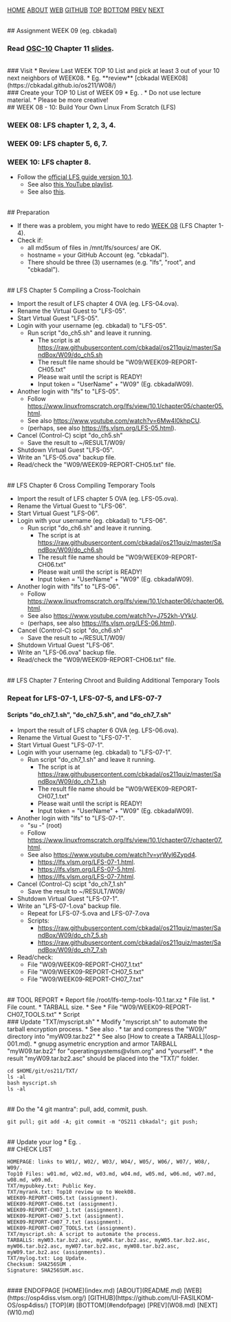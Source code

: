 ---
---

[HOME](index.md)
[ABOUT](README.md)
[WEB](https://osp4diss.vlsm.org/)
[GITHUB](https://github.com/UI-FASILKOM-OS/osp4diss/)
[TOP](#)
[BOTTOM](#endofpage)
[PREV](W08.md)
[NEXT](W10.md)

<br>
## Assignment WEEK 09 (eg. cbkadal) 

### Read [OSC-10](https://www.os-book.com/OS10/) Chapter 11 [slides](https://www.os-book.com/OS10/slide-dir/).

<br>
### Visit <https://os.vlsm.org/GitHubPages/>
* Review Last WEEK TOP 10 List and pick at least 3 out of your 10 next neighbors of WEEK08.
* Eg. **review** [cbkadal WEEK08](https://cbkadal.github.io/os211/W08/)

<br>
### Create your TOP 10 List of WEEK 09
* Eg. <https://cbkadal.github.io/os211/W09/>.
* Do not use lecture material.
* Please be more creative!

<br>
## WEEK 08 - 10: Build Your Own Linux From Scratch (LFS)

### WEEK 08: LFS chapter 1, 2, 3, 4.

### WEEK 09: LFS chapter 5, 6, 7.

### WEEK 10: LFS chapter 8.

* Follow the [official LFS guide version 10.1](https://www.linuxfromscratch.org/lfs/view/10.1/).
  * See also [this YouTube playlist](https://www.youtube.com/playlist?list=PLyc5xVO2uDsAlIkKBIGauDQ6LejoQovyL).
  * See also [this](https://lfs.vlsm.org/).

<br>
## Preparation

* If there was a problem, you might have to redo [WEEK 08](W08.md) (LFS Chapter 1-4).
* Check if:
  * all md5sum of files in /mnt/lfs/sources/ are OK.
  * hostname = your GitHub Account (eg. "cbkadal").
  * There should be three (3) usernames (e.g. "lfs", "root", and "cbkadal").

<br>
## LFS Chapter 5 Compiling a Cross-Toolchain

* Import the result of LFS chapter 4 OVA (eg. LFS-04.ova).
* Rename the Virtual Guest to "LFS-05".
* Start Virtual Guest "LFS-05".
* Login with your username (eg. cbkadal) to "LFS-05".
  * Run script "do_ch5.sh" and leave it running.
    * The script is at <https://raw.githubusercontent.com/cbkadal/os211quiz/master/SandBox/W09/do_ch5.sh>
    * The result file name should be "W09/WEEK09-REPORT-CH05.txt"
    * Please wait until the script is READY!
    * Input token = "UserName" + "W09" (Eg. cbkadalW09).
* Another login with "lfs" to "LFS-05".
  * Follow <https://www.linuxfromscratch.org/lfs/view/10.1/chapter05/chapter05.html>.
  * See also <https://www.youtube.com/watch?v=6Mw4l0khpCU>.
  * (perhaps, see also <https://lfs.vlsm.org/LFS-05.html>).
* Cancel (Control-C) scipt "do_ch5.sh"
  * Save the result to ~/RESULT/W09/
* Shutdown Virtual Guest "LFS-05".
* Write an "LFS-05.ova" backup file.
* Read/check the "W09/WEEK09-REPORT-CH05.txt" file.

<br>
## LFS Chapter 6 Cross Compiling Temporary Tools

* Import the result of LFS chapter 5 OVA (eg. LFS-05.ova).
* Rename the Virtual Guest to "LFS-06".
* Start Virtual Guest "LFS-06".
* Login with your username (eg. cbkadal) to "LFS-06".
  * Run script "do_ch6.sh" and leave it running.
    * The script is at <https://raw.githubusercontent.com/cbkadal/os211quiz/master/SandBox/W09/do_ch6.sh>
    * The result file name should be "W09/WEEK09-REPORT-CH06.txt"
    * Please wait until the script is READY!
    * Input token = "UserName" + "W09" (Eg. cbkadalW09).
* Another login with "lfs" to "LFS-06".
  * Follow <https://www.linuxfromscratch.org/lfs/view/10.1/chapter06/chapter06.html>.
  * See also <https://www.youtube.com/watch?v=J752kh-VYkU>.
  * (perhaps, see also <https://lfs.vlsm.org/LFS-06.html>).
* Cancel (Control-C) scipt "do_ch6.sh"
  * Save the result to ~/RESULT/W09/
* Shutdown Virtual Guest "LFS-06".
* Write an "LFS-06.ova" backup file.
* Read/check the "W09/WEEK09-REPORT-CH06.txt" file.

<br>
## LFS Chapter 7 Entering Chroot and Building Additional Temporary Tools

### Repeat for LFS-07-1, LFS-07-5, and LFS-07-7
#### Scripts "do_ch7_1.sh", "do_ch7_5.sh", and "do_ch7_7.sh"

* Import the result of LFS chapter 6 OVA (eg. LFS-06.ova).
* Rename the Virtual Guest to "LFS-07-1".
* Start Virtual Guest "LFS-07-1".
* Login with your username (eg. cbkadal) to "LFS-07-1".
  * Run script "do_ch7_1.sh" and leave it running.
    * The script is at <https://raw.githubusercontent.com/cbkadal/os211quiz/master/SandBox/W09/do_ch7_1.sh>
    * The result file name should be "W09/WEEK09-REPORT-CH07_1.txt"
    * Please wait until the script is READY!
    * Input token = "UserName" + "W09" (Eg. cbkadalW09).
* Another login with "lfs" to "LFS-07-1".
  * "su -" (root)
  * Follow <https://www.linuxfromscratch.org/lfs/view/10.1/chapter07/chapter07.html>.
  * See also <https://www.youtube.com/watch?v=yrWyl6Zypd4>.
    * <https://lfs.vlsm.org/LFS-07-1.html>.
    * <https://lfs.vlsm.org/LFS-07-5.html>.
    * <https://lfs.vlsm.org/LFS-07-7.html>.
* Cancel (Control-C) scipt "do_ch7_1.sh"
  * Save the result to ~/RESULT/W09/
* Shutdown Virtual Guest "LFS-07-1".
* Write an "LFS-07-1.ova" backup file.
  * Repeat for LFS-07-5.ova and LFS-07-7.ova
  * Scripts:
    * <https://raw.githubusercontent.com/cbkadal/os211quiz/master/SandBox/W09/do_ch7_5.sh>
    * <https://raw.githubusercontent.com/cbkadal/os211quiz/master/SandBox/W09/do_ch7_7.sh>
* Read/check:
  * File "W09/WEEK09-REPORT-CH07_1.txt"
  * File "W09/WEEK09-REPORT-CH07_5.txt"
  * File "W09/WEEK09-REPORT-CH07_7.txt"

<br>
## TOOL REPORT
* Report file /root/lfs-temp-tools-10.1.tar.xz
  * File list.
  * File count.
  * TARBALL size.
  * See <https://lfs.vlsm.org/LFS-07-7.html#exit-chroot>
  * File "W09/WEEK09-REPORT-CH07_TOOLS.txt"
  * Script <https://raw.githubusercontent.com/cbkadal/os211quiz/master/SandBox/W09/do_ch7_TOOLS.sh>

<br>
### Update "TXT/myscript.sh"
* Modify "myscript.sh" to automate the tarball encryption process.
* See also <https://cbkadal.github.io/os211/004.html>.
* tar and compress the "W09/" directory into "myW09.tar.bz2"
  * See also [How to create a TARBALL](osp-001.md).
* gnupg asymetric encryption and armor TARBALL "myW09.tar.bz2" for "operatingsystems@vlsm.org" and "yourself".
* the result "myW09.tar.bz2.asc" should be placed into the "TXT/" folder.

```
cd $HOME/git/os211/TXT/
ls -al
bash myscript.sh
ls -al

```



<br>
## Do the "4 git mantra": pull, add, commit, push.

```
git pull; git add -A; git commit -m "OS211 cbkadal"; git push;

```

<br>
## Update your log
* Eg. <https://cbkadal.github.io/os211/TXT/mylog.txt>.

<br>
## CHECK LIST

```
HOMEPAGE: links to W01/, W02/, W03/, W04/, W05/, W06/, W07/, W08/, W09/.
Top10 Files: w01.md, w02.md, w03.md, w04.md, w05.md, w06.md, w07.md, w08.md, w09.md.
TXT/mypubkey.txt: Public Key.
TXT/myrank.txt: Top10 review up to Week08.
WEEK09-REPORT-CH05.txt (assignment).
WEEK09-REPORT-CH06.txt (assignment).
WEEK09-REPORT-CH07_1.txt (assignment).
WEEK09-REPORT-CH07_5.txt (assignment).
WEEK09-REPORT-CH07_7.txt (assignment).
WEEK09-REPORT-CH07_TOOLS.txt (assignment).
TXT/myscript.sh: A script to automate the process.
TARBALLS: myW03.tar.bz2.asc, myW04.tar.bz2.asc, myW05.tar.bz2.asc, 
myW06.tar.bz2.asc, myW07.tar.bz2.asc, myW08.tar.bz2.asc, myW09.tar.bz2.asc (assignments).
TXT/mylog.txt: Log Update.
Checksum: SHA256SUM .
Signature: SHA256SUM.asc.

```

<br>
#### ENDOFPAGE
[HOME](index.md)
[ABOUT](README.md)
[WEB](https://osp4diss.vlsm.org/)
[GITHUB](https://github.com/UI-FASILKOM-OS/osp4diss/)
[TOP](#)
[BOTTOM](#endofpage)
[PREV](W08.md)
[NEXT](W10.md)
<br>


